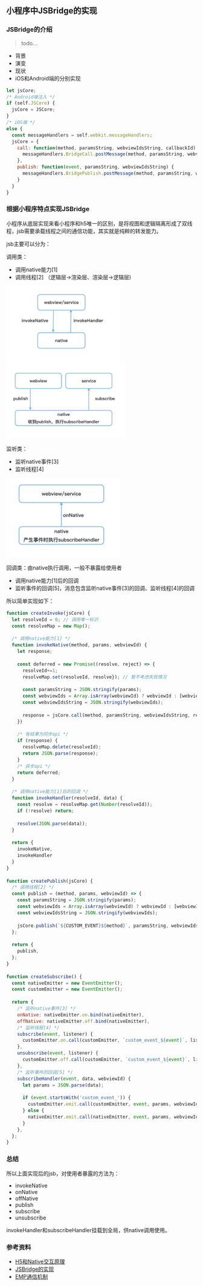 ## 小程序中JSBridge的实现

### JSBridge的介绍
> todo...
- 背景
- 演变
- 现状
- iOS和Android端的分别实现

```js
let jsCore;
/* Android端注入 */
if (self.JSCore) {
  jsCore = JSCore;
} 
/* iOS端 */
else {
  const messageHandlers = self.webkit.messageHandlers;
  jsCore = {
    call: function(method, paramsString, webviewIdsString, callbackId) {
      messageHandlers.BridgeCall.postMessage(method, paramsString, webviewIdsString, callbackId)
    },
    publish: function(event, paramsString, webviewIdsString) {
      messageHandlers.BridgePublish.postMessage(method, paramsString, webviewIdsString)
    }
  }
}

```

### 根据小程序特点实现JSBridge

小程序从底层实现来看小程序和h5唯一的区别，是将视图和逻辑隔离形成了双线程，jsb需要承载线程之间的通信功能，其实就是纯粹的转发能力。

jsb主要可以分为：

调用类：

- 调用native能力[1]
- 调用线程[2] （逻辑层->渲染层、渲染层->逻辑层)

<img src="./images/invoke.png"  height="200">
<img src="./images/publish.png"  height="200">

监听类：

- 监听native事件[3]
- 监听线程[4]

<img src="./images/onNative.png" width="300">

回调类：由native执行调用，一般不暴露给使用者

- 调用native能力[1]后的回调
- 监听事件的回调[5]，消息包含监听native事件[3]的回调、监听线程[4]的回调



所以简单实现如下：

```js
function createInvoke(jsCore) {
  let resolveId = 0; // 调用唯一标识
  const resolveMap = new Map();

  /* 调用native能力[1] */
  function invokeNative(method, params, webviewId) {
    let response;

    const deferred = new Promise((resolve, reject) => {
      resolveId+=1;
      resolveMap.set(resolveId, resolve}); // 暂不考虑失败情况

      const paramsString = JSON.stringify(params);
      const webviewIds = Array.isArray(webviewId) ? webviewId : [webviewId];
      const webviewIdsString = JSON.stringify(webviewIds);

      response = jsCore.call(method, paramsString, webviewIdsString, resolveId);
    })

    /* 有结果为同步api */
    if (response) {
      resolveMap.delete(resolveId);
      return JSON.parse(response);
    }
    /* 异步api */
    return deferred;
  }

  /* 调用native能力[1]后的回调 */
  function invokeHandler(resolveId, data) {
    const resolve = resolveMap.get(Number(resolveId));
    if (!resolve) return;

    resolve(JSON.parse(data));
  }

  return {
    invokeNative,
    invokeHandler
  }
}

function createPublish(jsCore) {
  /* 调用线程[2] */
  const publish = (method, params, webviewId) => {
    const paramsString = JSON.stringify(params);
    const webviewIds = Array.isArray(webviewId) ? webviewId : [webviewId];
    const webviewIdsString = JSON.stringify(webviewIds);

    jsCore.publish(`${CUSTOM_EVENT}${method}`, paramsString, webviewIdsString, g.__IS_WORKER__);
  };

  return {
    publish,
  };
}

function createSubscribe() {
  const nativeEmitter = new EventEmitter();
  const customEmitter = new EventEmitter();

  return {
    /* 监听native事件[3] */
    onNative: nativeEmitter.on.bind(nativeEmitter),
    offNative: nativeEmitter.off.bind(nativeEmitter),
    /* 监听线程[4] */
    subscribe(event, listener) {
      customEmitter.on.call(customEmitter, `custom_event_${event}`, listener);
    },
    unsubscribe(event, listener) {
      customEmitter.off.call(customEmitter, `custom_event_${event}`, listener);
    },
    /* 监听事件的回调[5] */
    subscribeHandler(event, data, webviewId) {
      let params = JSON.parse(data);

      if (event.startsWith('custom_event_')) {
        customEmitter.emit.call(customEmitter, event, params, webviewId);
      } else {
        nativeEmitter.emit.call(nativeEmitter, event, params, webviewId);
      }
    },
  };
}

```

### 总结

所以上面实现后的jsb，对使用者暴露的方法为：

- invokeNative
- onNative
- offNative
- publish
- subscribe
- unsubscribe

invokeHandler和subscribeHandler挂载到全局，供native调用使用。

### 参考资料

- [H5和Native交互原理](https://github.com/quickhybrid/quickhybrid/issues/10)
- [JSBridge的实现](https://github.com/quickhybrid/quickhybrid/issues/9)
- [EMP通信机制](https://zhaomenghuan.js.org/blog/what-is-emp.html#%E9%80%9A%E4%BF%A1%E6%9C%BA%E5%88%B6)
